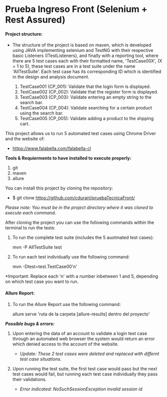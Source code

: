 # Prueba Ingreso Front (Selenium + Rest Assured)

 #### Project structure:

- The structure of the project is based on maven, which is developed using JAVA implementing selenium and TestNG with their 
respective basic Listeners (ITestListeners), and finally with a reporting tool, where there are 5 test cases each with their 
formatted name, 'TestCase00X', (X = 1 to 5), these test cases are in a test suite under the name 'AllTestSuite'. Each test 
case has its corresponding ID which is identified in the design and analysis document.

    1. TestCase001 (CP_001): Validate that the login form is displayed.
    2. TestCase002 (CP_002): Validate that the register form is displayed.
    3. TestCase003 (CP_003): Validate entering an empty string to the search bar.
    4. TestCase004 (CP_004): Validate searching for a certain product using the search bar.
    5. TestCase005 (CP_005): Validate adding a product to the shpping cart.

This project allows us to run 5 automated test cases using Chrome Driver and the website of:

- https://www.falabella.com/falabella-cl

**Tools & Requierments to have installed to execute properly:**
1. git
2. maven
3. allure

You can install this project by cloning the repository:

- $ git clone https://github.com/cduranl/pruebaTecnicaFront/

_Please note: You must be in the project directory where it was cloned to execute each command._

After cloning the project you can use the following commands within the terminal to run the tests:

1. To run the complete test suite (includes the 5 auotmated test cases):

    mvn -P AllTestSuite test
  
2. To run each test individually use the following command:

    mvn -Dtest=test.TestCase00'n'
  
  *Important: Replace each 'n' with a number inbetween 1 and 5, depending on which test case you want to run.
  
  
#### Allure Report:

1. To run the Allure Report use the following command:
    
    allure serve 'ruta de la carpeta [allure-results] dentro del proyecto'
  
  
    
 **_Possible bugs & errors:_**
 
   1. Upon entering the data of an account to validate a login test case through an automated web browser the system would 
      return an error which denied access to the account of the website.
      - _Update: These 2 test cases were deleted and replaced with differnt test case situations._
   
   2. Upon running the test suite, the first test case would pass but the next test cases would fail, but running each test case 
      individually they pass their validations.
      - _Error indicated: NoSuchSessionException  invalid session id_
